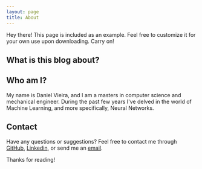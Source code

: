 ```yaml
---
layout: page
title: About
---
```


<p class="message">
  Hey there! This page is included as an example. Feel free to customize it for your own use upon downloading. Carry on!
</p>

## What is this blog about?


## Who am I?
My name is Daniel Vieira, and I am a masters in computer science and mechanical engineer. During the past few years I've delved in the world of Machine Learning, and more specifically, Neural Networks.


## Contact

Have any questions or suggestions? Feel free to  contact me through [GitHub](https://github.com/hardins/),  [Linkedin](https://www.linkedin.com/in/daniel-santana-nogueira-vieira-529b86103/), or send me an [email](kovauviske@poli.ufrj.br).

Thanks for reading!
